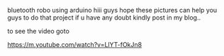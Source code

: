 bluetooth robo using arduino
hiii guys hope these pictures can help you guys to do that project if u have any doubt kindly post in my blog..

to see the video goto

https://m.youtube.com/watch?v=LlYT-fOkJn8



